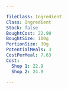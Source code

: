 ```yaml
---

fileClass: Ingredient
Class: Ingredient
Stock: false
BoughtCost: 22.90
BoughtSize: 100g
PortionSize: 30g
PotentialMeals: 3
CostPerMeal: 7.63
Cost:
  Shop 1: 22.9
  Shop 2: 24.9

---
```

